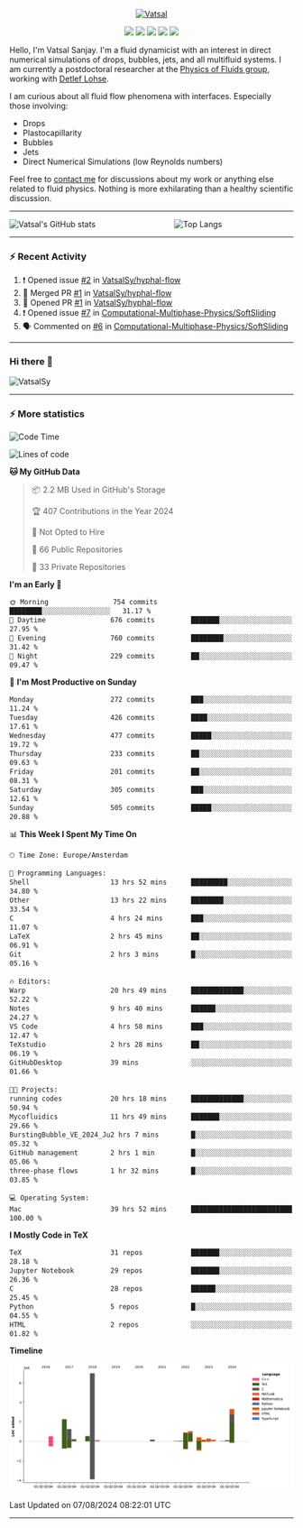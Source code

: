 <center>

[<img alt="Vatsal" width="200px" src="https://www.dropbox.com/s/dxyybgtblo8er6h/Logo_Vatsal_Vector.png?raw=1">](https://www.vatsalsanjay.com)

[<img src="https://img.shields.io/badge/googlescholar-4285F4?&style=for-the-badge&logo=googlescholar&logoColor=white">](https://scholar.google.com/citations?hl=en&user=67aQviYAAAAJ)
[<img src="https://img.shields.io/static/v1.svg?&style=for-the-badge&logo=ResearchGate&label=&message=ResearchGate&logoColor=white&color=green">](https://www.researchgate.net/profile/Vatsal-Sanjay-2)
[<img src="https://img.shields.io/badge/twitter-1DA1F2?&style=for-the-badge&logo=twitter&logoColor=white">](https://twitter.com/VatsalSanjay)
[<img src="https://img.shields.io/badge/linkedin-0A66C2?&style=for-the-badge&logo=linkedin">](https://www.linkedin.com/in/vatsalsanjay/)
[<img src="https://img.shields.io/badge/orcid-A6CE39?&style=for-the-badge&logo=orcid&logoColor=white">](https://orcid.org/0000-0002-4293-6099)

</center>

Hello, I'm Vatsal Sanjay. I'm a fluid dynamicist with an interest in direct numerical simulations of drops, bubbles, jets, and all multifluid systems. I am currently a postdoctoral researcher at the [Physics of Fluids group](https://pof.tnw.utwente.nl), working with [Detlef Lohse](https://en.wikipedia.org/wiki/Detlef_Lohse). 

I am curious about all fluid flow phenomena with interfaces. Especially those involving:

- Drops
- Plastocapillarity
- Bubbles
- Jets
- Direct Numerical Simulations (low Reynolds numbers)

Feel free to [contact me](mailto:contact@vatsalsanjay.com) for discussions about my work or anything else related to fluid physics. Nothing is more exhilarating than a healthy scientific discussion.

<!-- ![Vatsal's GitHub stats](https://github-readme-stats-xi-wine-74.vercel.app/api?username=VatsalSy&show_icons=true&theme=vision-friendly-dark)

![Top Langs](https://github-readme-stats-xi-wine-74.vercel.app/api/top-langs/?username=VatsalSy&layout=compact&theme=vision-friendly-dark) -->

---
<div style="display: flex; justify-content: space-between;">
    <img src="https://github-readme-stats-xi-wine-74.vercel.app/api?username=VatsalSy&show_icons=true&theme=vision-friendly-dark" alt="Vatsal's GitHub stats" style="width: 55%;">
    <img src="https://github-readme-stats-xi-wine-74.vercel.app/api/top-langs/?username=VatsalSy&layout=compact&theme=vision-friendly-dark" alt="Top Langs" style="width: 42%;">
</div>

---

### :zap: Recent Activity

<!--START_SECTION:activity-->
1. ❗ Opened issue [#2](https://github.com/VatsalSy/hyphal-flow/issues/2) in [VatsalSy/hyphal-flow](https://github.com/VatsalSy/hyphal-flow)
2. 🎉 Merged PR [#1](https://github.com/VatsalSy/hyphal-flow/pull/1) in [VatsalSy/hyphal-flow](https://github.com/VatsalSy/hyphal-flow)
3. 💪 Opened PR [#1](https://github.com/VatsalSy/hyphal-flow/pull/1) in [VatsalSy/hyphal-flow](https://github.com/VatsalSy/hyphal-flow)
4. ❗ Opened issue [#7](https://github.com/Computational-Multiphase-Physics/SoftSliding/issues/7) in [Computational-Multiphase-Physics/SoftSliding](https://github.com/Computational-Multiphase-Physics/SoftSliding)
5. 🗣 Commented on [#6](https://github.com/Computational-Multiphase-Physics/SoftSliding/pull/6#issuecomment-2269025105) in [Computational-Multiphase-Physics/SoftSliding](https://github.com/Computational-Multiphase-Physics/SoftSliding)
<!--END_SECTION:activity-->
---

### Hi there 👋
<p align="left"> <img src="https://komarev.com/ghpvc/?username=VatsalSy&label=Profile%20views&color=orange&style=for-the-badge" alt="VatsalSy" /> </p>

---
### :zap: More statistics

<!--START_SECTION:waka-->
![Code Time](http://img.shields.io/badge/Code%20Time-94%20hrs%209%20mins-blue)

![Lines of code](https://img.shields.io/badge/From%20Hello%20World%20I%27ve%20Written-18.6%20million%20lines%20of%20code-blue)

**🐱 My GitHub Data** 

> 📦 2.2 MB Used in GitHub's Storage 
 > 
> 🏆 407 Contributions in the Year 2024
 > 
> 🚫 Not Opted to Hire
 > 
> 📜 66 Public Repositories 
 > 
> 🔑 33 Private Repositories 
 > 
**I'm an Early 🐤** 

```text
🌞 Morning                754 commits         ████████░░░░░░░░░░░░░░░░░   31.17 % 
🌆 Daytime                676 commits         ███████░░░░░░░░░░░░░░░░░░   27.95 % 
🌃 Evening                760 commits         ████████░░░░░░░░░░░░░░░░░   31.42 % 
🌙 Night                  229 commits         ██░░░░░░░░░░░░░░░░░░░░░░░   09.47 % 
```
📅 **I'm Most Productive on Sunday** 

```text
Monday                   272 commits         ███░░░░░░░░░░░░░░░░░░░░░░   11.24 % 
Tuesday                  426 commits         ████░░░░░░░░░░░░░░░░░░░░░   17.61 % 
Wednesday                477 commits         █████░░░░░░░░░░░░░░░░░░░░   19.72 % 
Thursday                 233 commits         ██░░░░░░░░░░░░░░░░░░░░░░░   09.63 % 
Friday                   201 commits         ██░░░░░░░░░░░░░░░░░░░░░░░   08.31 % 
Saturday                 305 commits         ███░░░░░░░░░░░░░░░░░░░░░░   12.61 % 
Sunday                   505 commits         █████░░░░░░░░░░░░░░░░░░░░   20.88 % 
```


📊 **This Week I Spent My Time On** 

```text
🕑︎ Time Zone: Europe/Amsterdam

💬 Programming Languages: 
Shell                    13 hrs 52 mins      █████████░░░░░░░░░░░░░░░░   34.80 % 
Other                    13 hrs 22 mins      ████████░░░░░░░░░░░░░░░░░   33.54 % 
C                        4 hrs 24 mins       ███░░░░░░░░░░░░░░░░░░░░░░   11.07 % 
LaTeX                    2 hrs 45 mins       ██░░░░░░░░░░░░░░░░░░░░░░░   06.91 % 
Git                      2 hrs 3 mins        █░░░░░░░░░░░░░░░░░░░░░░░░   05.16 % 

🔥 Editors: 
Warp                     20 hrs 49 mins      █████████████░░░░░░░░░░░░   52.22 % 
Notes                    9 hrs 40 mins       ██████░░░░░░░░░░░░░░░░░░░   24.27 % 
VS Code                  4 hrs 58 mins       ███░░░░░░░░░░░░░░░░░░░░░░   12.47 % 
TeXstudio                2 hrs 28 mins       ██░░░░░░░░░░░░░░░░░░░░░░░   06.19 % 
GitHubDesktop            39 mins             ░░░░░░░░░░░░░░░░░░░░░░░░░   01.66 % 

🐱‍💻 Projects: 
running codes            20 hrs 18 mins      █████████████░░░░░░░░░░░░   50.94 % 
Mycofluidics             11 hrs 49 mins      ███████░░░░░░░░░░░░░░░░░░   29.66 % 
BurstingBubble_VE_2024_Ju2 hrs 7 mins        █░░░░░░░░░░░░░░░░░░░░░░░░   05.32 % 
GitHub management        2 hrs 1 min         █░░░░░░░░░░░░░░░░░░░░░░░░   05.06 % 
three-phase flows        1 hr 32 mins        █░░░░░░░░░░░░░░░░░░░░░░░░   03.85 % 

💻 Operating System: 
Mac                      39 hrs 52 mins      █████████████████████████   100.00 % 
```

**I Mostly Code in TeX** 

```text
TeX                      31 repos            ███████░░░░░░░░░░░░░░░░░░   28.18 % 
Jupyter Notebook         29 repos            ███████░░░░░░░░░░░░░░░░░░   26.36 % 
C                        28 repos            ██████░░░░░░░░░░░░░░░░░░░   25.45 % 
Python                   5 repos             █░░░░░░░░░░░░░░░░░░░░░░░░   04.55 % 
HTML                     2 repos             ░░░░░░░░░░░░░░░░░░░░░░░░░   01.82 % 
```



**Timeline**

![Lines of Code chart](https://raw.githubusercontent.com/VatsalSy/VatsalSy/main/assets/bar_graph.png)


 Last Updated on 07/08/2024 08:22:01 UTC
<!--END_SECTION:waka-->
---
